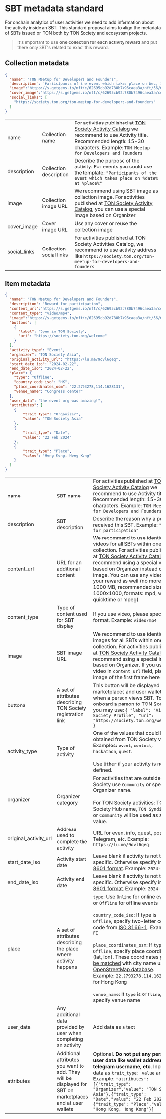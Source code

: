 # SBT metadata standard
For onchain analytics of user activities we need to add information about the activity inside an SBT.
This standard proposal aims to align the metadata of SBTs issued on TON both by TON Society and ecosystem projects.

> It's important to use **one collection for each activity reward** and put there only SBT's related to exact this reward.

## Collection metadata
```json
{
  "name": "TON Meetup for Developers and Founders",
  "description": "Participants of the event which takes place on Dec, 19 2023 at Hong Kong.",
  "image":"https://s.getgems.io/nft/c/62695cb92d780b7496caea3a/nft/56/629b9349e034e8e582cf6448.png",
  "cover_image":"https://s.getgems.io/nft/c/62695cb92d780b7496caea3a/cover.png",
  "social_links": [
    "https://society.ton.org/ton-meetup-for-developers-and-founders"
  ]
}

```

| | | |
|-|-|-|
| name         | Collection name                                      | For activities published at [TON Society Activity Catalog](https://society.ton.org/activities) we recommend to use Activity title. Recommended length: 15-30 characters. Example: ```TON Meetup for Developers and Founders```|
| description | Collection description | Describe the purpose of the activity. For events you could use the template: ```"Participants of the event which takes place on %date% at %place%"``` |
| image | Collection image URL | We recommend using SBT image as collection image. For activities published at [TON Society Activity Catalog](https://society.ton.org/activities), you can use a special image based on Organizer
| cover_image | Cover image URL | Use any cover or reuse the collection image
| social_links | Collection social links | For activities published at TON Society Activities Catalog, we recommend to use activity address like ```https://society.ton.org/ton-meetup-for-developers-and-founders```


## Item metadata

```json
{
  "name": "TON Meetup for Developers and Founders",
  "description": "Reward for participation",
  "content_url":"https://s.getgems.io/nft/c/62695cb92d780b7496caea3a/cover.png",
  "content_type": "video/mp4",
  "image":"https://s.getgems.io/nft/c/62695cb92d780b7496caea3a/nft/56/629b9349e034e8e582cf6448.png",
  "buttons": [
    {
      "label": "Open in TON Society",
      "uri": "https://society.ton.org/welcome"
    }
  ],
  "activity_type": "Event",
  "organizer": "TON Society Asia",
  "original_activity_url": "https://lu.ma/9ovl6qeq",
  "start_date_iso": "2024-02-22",
  "end_date_iso": "2024-02-22",
  "place": { 
    "type": "Offline",
    "country_code_iso": "HK",
    "place_coordinates_osm": "22.2793278,114.1628131",
    "venue_name": "Congress center"
  },
  "user_data": "the event org was amazing!",
  "attributes": [
    {
        "trait_type": "Organizer",
        "value": "TON Society Asia"
    },
    {
        "trait_type": "Date",
        "value": "22 Feb 2024"
    },
    {
        "trait_type": "Place",
        "value": "Hong Kong, Hong Kong"
    }
  ]
}

```

| | | |
|-|-|-|
| name         | SBT name                                      | For activities published at [TON Society Activity Catalog](https://society.ton.org/activities) we recommend to use Activity title. Recommended length: 15-30 characters. Example: ```TON Meetup for Developers and Founders```|
| description | SBT description | Describe the reason why a person received this SBT. Example: ```"Reward for participation"``` |
| content_url | URL for an additional content | We recommend to use identical videos for all SBTs within one collection. For activities published at [TON Society Activity Catalog](https://society.ton.org/activities), we recommend using a special video based on Organizer instead of plain image. You can use any video for your reward as well (no more than 1000 MB, recommended size 1000x1000, formats: mp4, webm, quicktime or mpeg)
| content_type | Type of content used for SBT display | If you use video, please specify the format. Example: ```video/mp4```
| image | SBT image URL | We recommend to use identical images for all SBTs within one collection. For activities published at [TON Society Activity Catalog](https://society.ton.org/activities), we recommend using a special image based on Organizer. If you use video in ```content_url``` field, place the image of the first frame here
| buttons | A set of attributes describing TON Society registration link | This button will be displayed at marketplaces and user wallets when a person views SBT. To onboard a person to TON Society you may use: ```{ "label": "View TON Society Profile", "uri": "https://society.ton.org/welcome" }``` 
| activity_type | Type of activity | One of the values that could be obtained from TON Society via API. Examples: ```event```, ```contest```, ```hackathon```, ```quest```. <br /><br /> Use ```Other``` if your activity is not defined. 
| organizer | Organizer category | For activities that are outside TON Society use ```Community``` or specify Organizer name.<br /><br /> For TON Society activities:  TON Society Hub name, ```TON Syndicate``` or ```Community``` will be used as a value.
| original_activity_url | Address used to complete the activity | URL for event info, quest, post in Telegram, etc. Example: ```https://lu.ma/9ovl6qeq```
| start_date_iso | Activity start date |Leave blank if activity is not time specific. Otherwise specify in [ISO 8601 format](https://en.wikipedia.org/wiki/ISO_8601). Example: ```2024-02-22```
| end_date_iso | Activity end date | Leave blank if activity is not time specific. Otherwise specify in [ISO 8601 format](https://en.wikipedia.org/wiki/ISO_8601). Example: ```2024-02-22```
| place | A set of attributes describing the place where activity happens | ```type```: Use ```Online``` for online events or ```Offline``` for offline events <br /><br /> ```country_code_iso```: If type is ```Offline```, specify two-letter country code from [ISO 3166-1](https://en.wikipedia.org/wiki/ISO_3166-1_alpha-2). Example: ```FI``` <br /><br /> ```place_coordinates_osm```: If ```type``` is ```Offline```, specify place coordinates (lat, lon). These coordinates [could be matched](https://stackoverflow.com/a/11600949) with city name using [OpenStreetMap database](https://wiki.openstreetmap.org/wiki/Tag:place%3Dcity). Example: ```22.2793278,114.1628131``` for Hong Kong <br /><br /> ```venue_name```: If ```type``` is ```Offline```, specify venue name
| user_data | Any additional data provided by user when completing an activity | Add data as a text
| attributes | Additional attributes you want to add. They will be displayed for SBT on marketplaces and at user wallets | Optional. **Do not put any personal user data like wallet address, telegram username, etc**. Input the data as ```trait_type: value``` array. Example: ```"attributes": [{"trait_type": "Organizer","value": "TON Society Asia"},{"trait_type": "Date","value": "22 Feb 2024"},{"trait_type": "Place","value": "Hong Kong, Hong Kong"}]```

<!-- Auto-update: 2025-10-06T16:12:11.713694 -->

<!-- Auto-update: 2025-10-12T12:43:29.569715 -->
